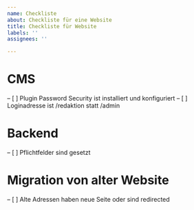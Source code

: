 ```yaml
---
name: Checkliste
about: Checkliste für eine Website
title: Checkliste für Website
labels: ''
assignees: ''

---
```


# CMS
– [ ] Plugin Password Security ist installiert und konfiguriert
– [ ] Loginadresse ist /redaktion statt /admin

# Backend
– [ ] Pflichtfelder sind gesetzt

# Migration von alter Website
– [ ] Alte Adressen haben neue Seite oder sind redirected
